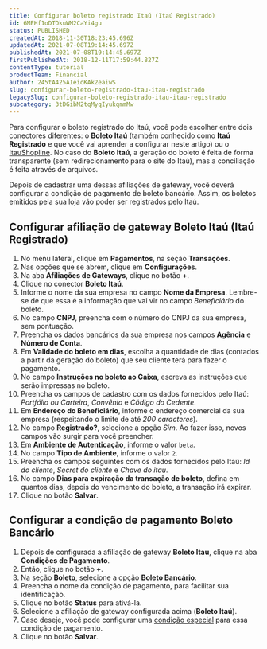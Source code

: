 ```yaml
---
title: Configurar boleto registrado Itaú (Itaú Registrado)
id: 6MEHf1oDTOkuWM2CaYi4gu
status: PUBLISHED
createdAt: 2018-11-30T18:23:45.696Z
updatedAt: 2021-07-08T19:14:45.697Z
publishedAt: 2021-07-08T19:14:45.697Z
firstPublishedAt: 2018-12-11T17:59:44.827Z
contentType: tutorial
productTeam: Financial
author: 245tA425AIeioKAk2eaiwS
slug: configurar-boleto-registrado-itau-itau-registrado
legacySlug: configurar-boleto-registrado-itau-itau-registrado
subcategory: 3tDGibM2tqMyqIyukqmmMw
---
```


Para configurar o boleto registrado do Itaú, você pode escolher entre dois conectores diferentes: o __Boleto Itaú__ (também conhecido como __Itaú Registrado__ e que você vai aprender a configurar neste artigo) ou o [ItauShopline](https://help.vtex.com/pt/tutorial/configurar-boleto-registrado-itau--3TqzCHPU7KIYGsOKuUeQcq). No caso do __Boleto Itaú__, a geração do boleto é feita de forma transparente (sem redirecionamento para o site do Itaú), mas a conciliação é feita através de arquivos.

Depois de cadastrar uma dessas afiliações de gateway, você deverá configurar a condição de pagamento de boleto bancário. Assim, os boletos emitidos pela sua loja vão poder ser registrados pelo Itaú.

## Configurar afiliação de gateway Boleto Itaú (Itaú Registrado)
1. No menu lateral, clique em __Pagamentos__, na seção __Transações__.
2. Nas opções que se abrem, clique em __Configurações__.
3. Na aba __Afiliações de Gateways__, clique no botão __+__.
4. Clique no conector __Boleto Itaú__.
5. Informe o nome da sua empresa no campo __Nome da Empresa__. Lembre-se de que essa é a informação que vai vir no campo _Beneficiário_ do boleto.
6. No campo __CNPJ__, preencha com o número do CNPJ da sua empresa, sem pontuação.
7. Preencha os dados bancários da sua empresa nos campos __Agência__ e __Número de Conta__.
8. Em __Validade do boleto em dias__, escolha a quantidade de dias (contados a partir da geração do boleto) que seu cliente terá para fazer o pagamento.
9. No campo __Instruções no boleto ao Caixa__, escreva as instruções que serão impressas no boleto.
10. Preencha os campos de cadastro com os dados fornecidos pelo Itaú: _Portfólio ou Carteira_, _Convênio_ e _Código do Cedente_.
11. Em __Endereço do Beneficiário__, informe o endereço comercial da sua empresa (respeitando o limite de até _200 caracteres_).
12. No campo __Registrado?__, selecione a opção _Sim_. Ao fazer isso, novos campos vão surgir para você preencher.
13. Em __Ambiente de Autenticação__, informe o valor `beta`.
14. No campo __Tipo de Ambiente__, informe o valor `2`.
15. Preencha os campos seguintes com os dados fornecidos pelo Itaú: _Id do cliente_, _Secret do cliente_ e _Chave do itau_.
16. No campo __Dias para expiração da transação de boleto__, defina em quantos dias, depois do vencimento do boleto, a transação irá expirar.
17. Clique no botão __Salvar__.

## Configurar a condição de pagamento Boleto Bancário
1. Depois de configurada a afiliação de gateway __Boleto Itau__, clique na aba __Condições de Pagamento__. 
2. Então, clique no botão __+__.
3. Na seção __Boleto__, selecione a opção __Boleto Bancário__.
4. Preencha o nome da condição de pagamento, para facilitar sua identificação. 
5. Clique no botão __Status__ para ativá-la.
6. Selecione a afiliação de gateway configurada acima (__Boleto Itaú__).
7. Caso deseje, você pode configurar uma [condição especial](/pt/tutorial/condicoes-especiais/) para essa condição de pagamento.
8. Clique no botão __Salvar__.

